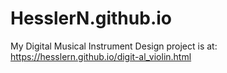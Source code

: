 # HesslerN.github.io

My Digital Musical Instrument Design project is at:
https://hesslern.github.io/digit-al_violin.html
